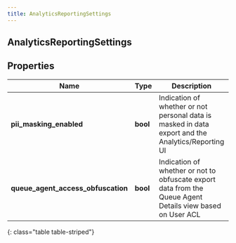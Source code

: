 ```yaml
---
title: AnalyticsReportingSettings
---
```

## AnalyticsReportingSettings

## Properties

|Name | Type | Description | Notes|
|------------ | ------------- | ------------- | -------------|
| **pii_masking_enabled** | **bool** | Indication of whether or not personal data is masked in data export and the Analytics/Reporting UI | [optional] |
| **queue_agent_access_obfuscation** | **bool** | Indication of whether or not to obfuscate export data from the Queue Agent Details view based on User ACL | [optional] |
{: class="table table-striped"}


